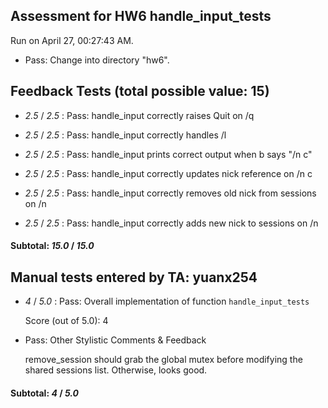 ## Assessment for HW6 handle_input_tests

Run on April 27, 00:27:43 AM.

+ Pass: Change into directory "hw6".

## Feedback Tests (total possible value: 15)

+  _2.5_ / _2.5_ : Pass: handle_input correctly raises Quit on /q

+  _2.5_ / _2.5_ : Pass: handle_input correctly handles /l

+  _2.5_ / _2.5_ : Pass: handle_input prints correct output when b says "/n c"

+  _2.5_ / _2.5_ : Pass: handle_input correctly updates nick reference on /n c

+  _2.5_ / _2.5_ : Pass: handle_input correctly removes old nick from sessions on /n

+  _2.5_ / _2.5_ : Pass: handle_input correctly adds new nick to sessions on /n

#### Subtotal: _15.0_ / _15.0_

## Manual tests entered by TA: yuanx254

+  _4_ / _5.0_ : Pass: 
    Overall implementation of function `handle_input_tests`
    
    
     Score (out of 5.0): 4


+ Pass: Other Stylistic Comments & Feedback

    remove_session should grab the global mutex before modifying the shared sessions list. Otherwise, looks good.

#### Subtotal: _4_ / _5.0_

